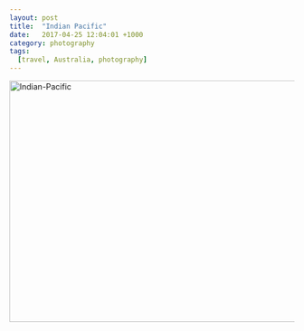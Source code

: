 ```yaml
---
layout: post
title:  "Indian Pacific"
date:   2017-04-25 12:04:01 +1000
category: photography
tags:
  [travel, Australia, photography]
---
```


<a data-flickr-embed="true" data-header="true" data-footer="true"  href="https://www.flickr.com/photos/8397489@N04/albums/72157632617814655" title="Indian-Pacific"><img src="https://c1.staticflickr.com/9/8496/8419412528_ae3d3ae1e1_z.jpg" width="640" height="427" alt="Indian-Pacific"></a><script async src="//embedr.flickr.com/assets/client-code.js" charset="utf-8"></script>